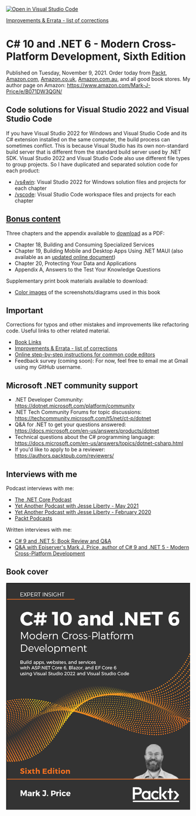 [![Open in Visual Studio Code](https://open.vscode.dev/badges/open-in-vscode.svg)](https://open.vscode.dev/markjprice/cs10dotnet6)

[Improvements & Errata - list of corrections](errata.md)

# C# 10 and .NET 6 - Modern Cross-Platform Development, Sixth Edition

Published on Tuesday, November 9, 2021. Order today from [Packt](https://www.packtpub.com/product/c-10-and-net-6-modern-cross-platform-development-sixth-edition/9781801077361), [Amazon.com](https://www.amazon.com/10-NET-Cross-Platform-Development-websites-dp-1801077363/dp/1801077363/), [Amazon.co.uk](https://www.amazon.co.uk/10-NET-Cross-Platform-Development-websites-dp-1801077363/dp/1801077363/), [Amazon.com.au](https://www.amazon.com.au/10-NET-Cross-Platform-Development-websites-ebook/dp/B09JV37DM6/), and all good book stores. My author page on Amazon: https://www.amazon.com/Mark-J-Price/e/B071DW3QGN/ 

## Code solutions for Visual Studio 2022 and Visual Studio Code

If you have Visual Studio 2022 for Windows and Visual Studio Code and its C# extension installed on the same computer, the build process can sometimes conflict. This is because Visual Studio has its own non-standard build server that is different from the standard build server used by .NET SDK. Visual Studio 2022 and Visual Studio Code also use different file types to group projects. So I have duplicated and separated solution code for each product:

- [/vs4win](/vs4win): Visual Studio 2022 for Windows solution files and projects for each chapter
- [/vscode](/vscode): Visual Studio Code workspace files and projects for each chapter

## [Bonus content](9781801077361_Bonus_Content.pdf)
Three chapters and the appendix available to [download](9781801077361_Bonus_Content.pdf) as a PDF:
- Chapter 18, Building and Consuming Specialized Services
- Chapter 19, Building Mobile and Desktop Apps Using .NET MAUI (also available as an [updated online document](https://github.com/markjprice/cs10dotnet6/tree/main/docs/chapter19))
- Chapter 20, Protecting Your Data and Applications
- Appendix A, Answers to the Test Your Knowledge Questions

Supplementary print book materials available to download:
- [Color images](https://static.packt-cdn.com/downloads/9781801077361_ColorImages.pdf) of the screenshots/diagrams used in this book

## Important
Corrections for typos and other mistakes and improvements like refactoring code. Useful links to other related material. 
- [Book Links](book-links.md)
- [Improvements & Errata - list of corrections](errata.md)
- [Online step-by-step instructions for common code editors](docs/README.md)
- Feedback survey (coming soon): For now, feel free to email me at Gmail using my GitHub username.

## Microsoft .NET community support
- .NET Developer Community: https://dotnet.microsoft.com/platform/community
- .NET Tech Community Forums for topic discussions: https://techcommunity.microsoft.com/t5/net/ct-p/dotnet
- Q&A for .NET to get your questions answered: https://docs.microsoft.com/en-us/answers/products/dotnet
- Technical questions about the C# programming language: https://docs.microsoft.com/en-us/answers/topics/dotnet-csharp.html
- If you'd like to apply to be a reviewer: https://authors.packtpub.com/reviewers/

## Interviews with me
Podcast interviews with me:
- [The .NET Core Podcast](https://dotnetcore.show/episode-44-learning-net-core-with-mark-j-price/)
- [Yet Another Podcast with Jesse Liberty - May 2021](http://jesseliberty.com/2021/05/16/mark-price-on-c9-and-net-6/)
- [Yet Another Podcast with Jesse Liberty - February 2020](http://jesseliberty.com/2020/02/23/mark-price-c-net-core/)
- [Packt Podcasts](https://soundcloud.com/packt-podcasts/csharp-8-dotnet-core-3-the-evolution-of-the-microsoft-ecosystem)

Written interviews with me:
- [C# 9 and .NET 5: Book Review and Q&A](https://www.infoq.com/articles/book-interview-mark-price/?itm_source=infoq&itm_campaign=user_page&itm_medium=link)
- [Q&A with Episerver's Mark J. Price, author of C# 9 and .NET 5 - Modern Cross-Platform Development](https://www.episerver.com/articles/q-and-a-with-mark-price)

## Book cover
![C# 10 and .NET 6 by Packt Publishing](images/B17442_Cover.png)
